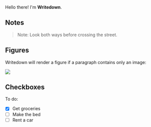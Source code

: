 Hello there! I'm **Writedown**.

## Notes

> Note:
> Look both ways before crossing the street.

## Figures

Writedown will render a figure if a paragraph contains only an image:

![](https://unsplash.it/200)

## Checkboxes

To do:

- [x] Get groceries
- [ ] Make the bed
- [ ] Rent a car
